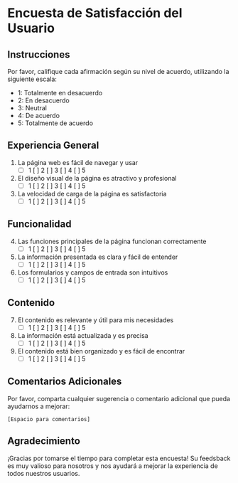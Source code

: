 # Encuesta de Satisfacción del Usuario

## Instrucciones
Por favor, califique cada afirmación según su nivel de acuerdo, utilizando la siguiente escala:

- 1: Totalmente en desacuerdo
- 2: En desacuerdo
- 3: Neutral
- 4: De acuerdo
- 5: Totalmente de acuerdo

## Experiencia General
1. La página web es fácil de navegar y usar
   - [ ] 1 [ ] 2 [ ] 3 [ ] 4 [ ] 5

2. El diseño visual de la página es atractivo y profesional
   - [ ] 1 [ ] 2 [ ] 3 [ ] 4 [ ] 5

3. La velocidad de carga de la página es satisfactoria
   - [ ] 1 [ ] 2 [ ] 3 [ ] 4 [ ] 5

## Funcionalidad
4. Las funciones principales de la página funcionan correctamente
   - [ ] 1 [ ] 2 [ ] 3 [ ] 4 [ ] 5

5. La información presentada es clara y fácil de entender
   - [ ] 1 [ ] 2 [ ] 3 [ ] 4 [ ] 5

6. Los formularios y campos de entrada son intuitivos
   - [ ] 1 [ ] 2 [ ] 3 [ ] 4 [ ] 5

## Contenido
7. El contenido es relevante y útil para mis necesidades
   - [ ] 1 [ ] 2 [ ] 3 [ ] 4 [ ] 5

8. La información está actualizada y es precisa
   - [ ] 1 [ ] 2 [ ] 3 [ ] 4 [ ] 5

9. El contenido está bien organizado y es fácil de encontrar
   - [ ] 1 [ ] 2 [ ] 3 [ ] 4 [ ] 5

## Comentarios Adicionales
Por favor, comparta cualquier sugerencia o comentario adicional que pueda ayudarnos a mejorar:

```
[Espacio para comentarios]
```

## Agradecimiento
¡Gracias por tomarse el tiempo para completar esta encuesta! Su feedsback es muy valioso para nosotros y nos ayudará a mejorar la experiencia de todos nuestros usuarios. 